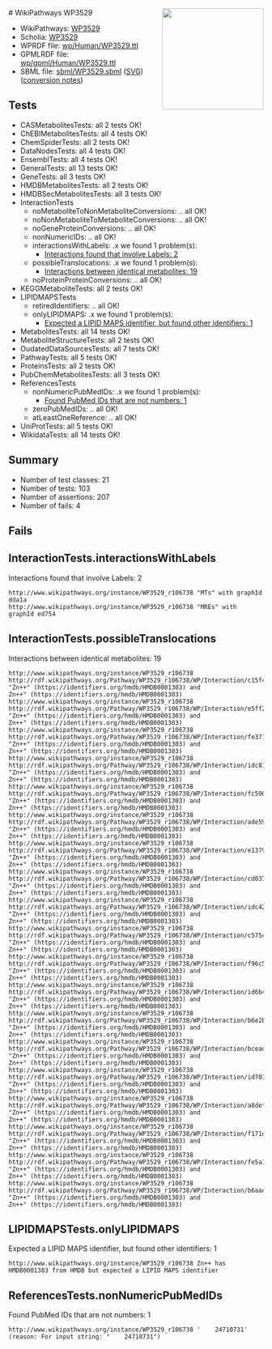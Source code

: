 <img style="float: right; width: 200px" src="../logo.png" />
# WikiPathways WP3529

* WikiPathways: [WP3529](https://identifiers.org/wikipathways:WP3529)
* Scholia: [WP3529](https://scholia.toolforge.org/wikipathways/WP3529)
* WPRDF file: [wp/Human/WP3529.ttl](../wp/Human/WP3529.ttl)
* GPMLRDF file: [wp/gpml/Human/WP3529.ttl](../wp/gpml/Human/WP3529.ttl)
* SBML file: [sbml/WP3529.sbml](../sbml/WP3529.sbml) ([SVG](../sbml/WP3529.svg)) ([conversion notes](../sbml/WP3529.txt))

## Tests
* CASMetabolitesTests: all 2 tests OK!
* ChEBIMetabolitesTests: all 4 tests OK!
* ChemSpiderTests: all 2 tests OK!
* DataNodesTests: all 4 tests OK!
* EnsemblTests: all 4 tests OK!
* GeneralTests: all 13 tests OK!
* GeneTests: all 3 tests OK!
* HMDBMetabolitesTests: all 2 tests OK!
* HMDBSecMetabolitesTests: all 3 tests OK!
* InteractionTests
    * noMetaboliteToNonMetaboliteConversions: .. all OK!
    * noNonMetaboliteToMetaboliteConversions: .. all OK!
    * noGeneProteinConversions: .. all OK!
    * nonNumericIDs: .. all OK!
    * interactionsWithLabels: .x we found 1 problem(s):
        * [Interactions found that involve Labels: 2](#630d2679)
    * possibleTranslocations: .x we found 1 problem(s):
        * [Interactions between identical metabolites: 19](#dc76dff5)
    * noProteinProteinConversions: .. all OK!
* KEGGMetaboliteTests: all 2 tests OK!
* LIPIDMAPSTests
    * retiredIdentifiers: .. all OK!
    * onlyLIPIDMAPS: .x we found 1 problem(s):
        * [Expected a LIPID MAPS identifier, but found other identifiers: 1](#48cc60b8)
* MetabolitesTests: all 14 tests OK!
* MetaboliteStructureTests: all 2 tests OK!
* OudatedDataSourcesTests: all 7 tests OK!
* PathwayTests: all 5 tests OK!
* ProteinsTests: all 2 tests OK!
* PubChemMetabolitesTests: all 3 tests OK!
* ReferencesTests
    * nonNumericPubMedIDs: .x we found 1 problem(s):
        * [Found PubMed IDs that are not numbers: 1](#762af868)
    * zeroPubMedIDs: .. all OK!
    * atLeastOneReference: .. all OK!
* UniProtTests: all 5 tests OK!
* WikidataTests: all 14 tests OK!


## Summary

* Number of test classes: 21
* Number of tests: 103
* Number of assertions: 207
* Number of fails: 4

## Fails

<a name="630d2679" />

## InteractionTests.interactionsWithLabels

Interactions found that involve Labels: 2
```
http://www.wikipathways.org/instance/WP3529_r106738 "MTs" with graphId dda1a
http://www.wikipathways.org/instance/WP3529_r106738 "MREs" with graphId ed754
```

<a name="dc76dff5" />

## InteractionTests.possibleTranslocations

Interactions between identical metabolites: 19
```
http://www.wikipathways.org/instance/WP3529_r106738 http://rdf.wikipathways.org/Pathway/WP3529_r106738/WP/Interaction/c15f4 "Zn++" (https://identifiers.org/hmdb/HMDB0001303) and 
Zn++" (https://identifiers.org/hmdb/HMDB0001303)
http://www.wikipathways.org/instance/WP3529_r106738 http://rdf.wikipathways.org/Pathway/WP3529_r106738/WP/Interaction/e5ff2 "Zn++" (https://identifiers.org/hmdb/HMDB0001303) and 
Zn++" (https://identifiers.org/hmdb/HMDB0001303)
http://www.wikipathways.org/instance/WP3529_r106738 http://rdf.wikipathways.org/Pathway/WP3529_r106738/WP/Interaction/fe371 "Zn++" (https://identifiers.org/hmdb/HMDB0001303) and 
Zn++" (https://identifiers.org/hmdb/HMDB0001303)
http://www.wikipathways.org/instance/WP3529_r106738 http://rdf.wikipathways.org/Pathway/WP3529_r106738/WP/Interaction/idc81b3b40 "Zn++" (https://identifiers.org/hmdb/HMDB0001303) and 
Zn++" (https://identifiers.org/hmdb/HMDB0001303)
http://www.wikipathways.org/instance/WP3529_r106738 http://rdf.wikipathways.org/Pathway/WP3529_r106738/WP/Interaction/fc590 "Zn++" (https://identifiers.org/hmdb/HMDB0001303) and 
Zn++" (https://identifiers.org/hmdb/HMDB0001303)
http://www.wikipathways.org/instance/WP3529_r106738 http://rdf.wikipathways.org/Pathway/WP3529_r106738/WP/Interaction/ade59 "Zn++" (https://identifiers.org/hmdb/HMDB0001303) and 
Zn++" (https://identifiers.org/hmdb/HMDB0001303)
http://www.wikipathways.org/instance/WP3529_r106738 http://rdf.wikipathways.org/Pathway/WP3529_r106738/WP/Interaction/e1379 "Zn++" (https://identifiers.org/hmdb/HMDB0001303) and 
Zn++" (https://identifiers.org/hmdb/HMDB0001303)
http://www.wikipathways.org/instance/WP3529_r106738 http://rdf.wikipathways.org/Pathway/WP3529_r106738/WP/Interaction/cd037 "Zn++" (https://identifiers.org/hmdb/HMDB0001303) and 
Zn++" (https://identifiers.org/hmdb/HMDB0001303)
http://www.wikipathways.org/instance/WP3529_r106738 http://rdf.wikipathways.org/Pathway/WP3529_r106738/WP/Interaction/idc429b1b "Zn++" (https://identifiers.org/hmdb/HMDB0001303) and 
Zn++" (https://identifiers.org/hmdb/HMDB0001303)
http://www.wikipathways.org/instance/WP3529_r106738 http://rdf.wikipathways.org/Pathway/WP3529_r106738/WP/Interaction/c575c "Zn++" (https://identifiers.org/hmdb/HMDB0001303) and 
Zn++" (https://identifiers.org/hmdb/HMDB0001303)
http://www.wikipathways.org/instance/WP3529_r106738 http://rdf.wikipathways.org/Pathway/WP3529_r106738/WP/Interaction/f96c5 "Zn++" (https://identifiers.org/hmdb/HMDB0001303) and 
Zn++" (https://identifiers.org/hmdb/HMDB0001303)
http://www.wikipathways.org/instance/WP3529_r106738 http://rdf.wikipathways.org/Pathway/WP3529_r106738/WP/Interaction/id6b4a7265 "Zn++" (https://identifiers.org/hmdb/HMDB0001303) and 
Zn++" (https://identifiers.org/hmdb/HMDB0001303)
http://www.wikipathways.org/instance/WP3529_r106738 http://rdf.wikipathways.org/Pathway/WP3529_r106738/WP/Interaction/b6e2b "Zn++" (https://identifiers.org/hmdb/HMDB0001303) and 
Zn++" (https://identifiers.org/hmdb/HMDB0001303)
http://www.wikipathways.org/instance/WP3529_r106738 http://rdf.wikipathways.org/Pathway/WP3529_r106738/WP/Interaction/bcead "Zn++" (https://identifiers.org/hmdb/HMDB0001303) and 
Zn++" (https://identifiers.org/hmdb/HMDB0001303)
http://www.wikipathways.org/instance/WP3529_r106738 http://rdf.wikipathways.org/Pathway/WP3529_r106738/WP/Interaction/id703d3427 "Zn++" (https://identifiers.org/hmdb/HMDB0001303) and 
Zn++" (https://identifiers.org/hmdb/HMDB0001303)
http://www.wikipathways.org/instance/WP3529_r106738 http://rdf.wikipathways.org/Pathway/WP3529_r106738/WP/Interaction/a8def "Zn++" (https://identifiers.org/hmdb/HMDB0001303) and 
Zn++" (https://identifiers.org/hmdb/HMDB0001303)
http://www.wikipathways.org/instance/WP3529_r106738 http://rdf.wikipathways.org/Pathway/WP3529_r106738/WP/Interaction/f171d "Zn++" (https://identifiers.org/hmdb/HMDB0001303) and 
Zn++" (https://identifiers.org/hmdb/HMDB0001303)
http://www.wikipathways.org/instance/WP3529_r106738 http://rdf.wikipathways.org/Pathway/WP3529_r106738/WP/Interaction/fe5a1 "Zn++" (https://identifiers.org/hmdb/HMDB0001303) and 
Zn++" (https://identifiers.org/hmdb/HMDB0001303)
http://www.wikipathways.org/instance/WP3529_r106738 http://rdf.wikipathways.org/Pathway/WP3529_r106738/WP/Interaction/b6aac "Zn++" (https://identifiers.org/hmdb/HMDB0001303) and 
Zn++" (https://identifiers.org/hmdb/HMDB0001303)
```

<a name="48cc60b8" />

## LIPIDMAPSTests.onlyLIPIDMAPS

Expected a LIPID MAPS identifier, but found other identifiers: 1
```
http://www.wikipathways.org/instance/WP3529_r106738 Zn++ has HMDB0001303 from HMDB but expected a LIPID MAPS identifier
```

<a name="762af868" />

## ReferencesTests.nonNumericPubMedIDs

Found PubMed IDs that are not numbers: 1
```
http://www.wikipathways.org/instance/WP3529_r106738 '    24710731' (reason: For input string: "    24710731")
```

